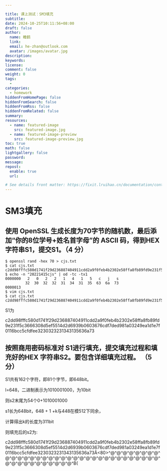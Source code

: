 ```yaml
---

title: 课上测试：SM3填充
subtitle:
date: 2024-10-25T10:11:56+08:00
draft: false
author:
  name: 瞻鹤
  link:
  email: he-zhan@outlook.com
  avatar: /images/avatar.jpg
description:
keywords:
license:
comment: false
weight: 0
tags:
  - 
categories:
  - homework
hiddenFromHomePage: false
hiddenFromSearch: false
hiddenFromRss: false
hiddenFromRelated: false
summary:
resources:
  - name: featured-image
    src: featured-image.jpg
  - name: featured-image-preview
    src: featured-image-preview.jpg
toc: true
math: false
lightgallery: false
password:
message:
repost:
  enable: true
  url:

# See details front matter: https://fixit.lruihao.cn/documentation/content-management/introduction/#front-matter
---
```


<!--more-->	

# SM3填充

## 使用 OpenSSL 生成长度为70字节的随机数，最后添加“你的8位学号+姓名首字母”的 ASCII 码，得到HEX字符串S1，提交S1。（4 分）

~~~ shell
$ openssl rand -hex 70 > cjs.txt
$ cat cjs.txt
c2dd98fffc580d1741f29d236887404911cdd2a9f0feb4b2302e58ffa8fb89fd9e231f5c3666308d5ef5514d2d6939b0603676cdf7ded981a03249ea1d1e7f0116bcc5cfdfee
$ echo -n "20221415cjs" | od -tc -tx1
0000000   2   0   2   2   1   4   1   5   c   j   s
         32  30  32  32  31  34  31  35  63  6a  73
0000013
$ vim cjs.txt
$ cat cjs.txt
c2dd98fffc580d1741f29d236887404911cdd2a9f0feb4b2302e58ffa8fb89fd9e231f5c3666308d5ef5514d2d6939b0603676cdf7ded981a03249ea1d1e7f0116bcc5cfdfee3230323231343135636a73
~~~

S1为

c2dd98fffc580d1741f29d236887404911cdd2a9f0feb4b2302e58ffa8fb89fd9e231f5c3666308d5ef5514d2d6939b0603676cdf7ded981a03249ea1d1e7f0116bcc5cfdfee3230323231343135636a73

## 按照商用密码标准对 S1进行填充，提交填充过程和填充好的HEX 字符串S2。要包含详细填充过程。 （5 分）

S1共有162个字符，即81个字节，即648bit。

l=648，二进制表示为1010001000，为10bit

则s2末尾为54个0+1010001000

s1长为648bit，648 + 1 +k与448在模512下同余，

计算得出k的长度为311bit

则填充后的s2为:

c2dd98fffc580d1741f29d236887404911cdd2a9f0feb4b2302e58ffa8fb89fd9e231f5c3666308d5ef5514d2d6939b0603676cdf7ded981a03249ea1d1e7f0116bcc5cfdfee3230323231343135636a73Â<80>^@^@^@^@^@^@^@^@^@^@^@^@^@^@^@^@^@^@^@^@^@^@^@^@^@^@^@^@^@^@^@^@^@^@^@^@^@^@^@^@^@^@^@^@^B(

